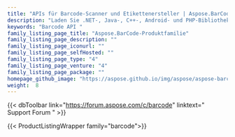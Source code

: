 ```yaml
---
title: "APIs für Barcode-Scanner und Etikettenersteller | Aspose.BarCode-Produktfamilie"
description: "Laden Sie .NET-, Java-, C++-, Android- und PHP-Bibliotheken herunter, um lineare, 2D- und postalische Barcodes zu erstellen und zu lesen. Die Familie umfasst auch die Reporting Services-Erweiterung, die SharePoint-Lösung und den JasperReports-Exporter zum Hinzufügen von Barcode-Funktionen."
keywords: "Barcode API "
family_listing_page_title: "Aspose.BarCode-Produktfamilie"
family_listing_page_description: ""
family_listing_page_iconurl: ""
family_listing_page_selfHosted: ""
family_listing_page_type: "4"
family_listing_page_venture: "4"
family_listing_page_package: ""
homepage_github_image: "https://aspose.github.io/img/aspose/aspose-barcode.png"
weight:  8
---
```


{{< dbToolbar link="https://forum.aspose.com/c/barcode" linktext=" Support Forum " >}}

{{< ProductListingWrapper family="barcode">}}

